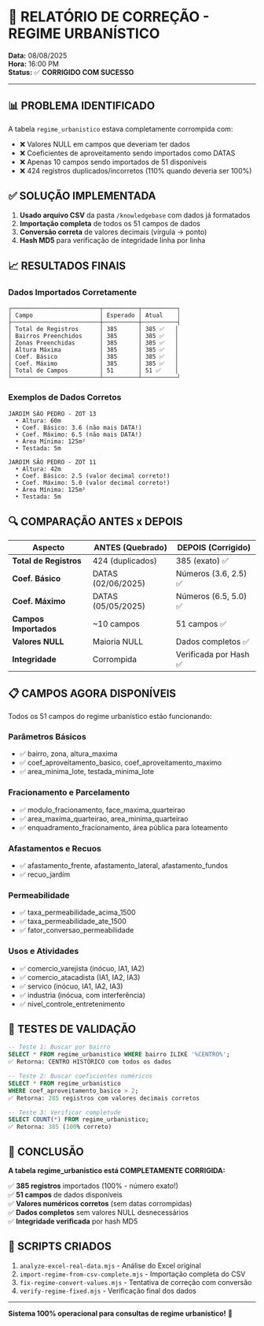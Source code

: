 # 🎉 RELATÓRIO DE CORREÇÃO - REGIME URBANÍSTICO

**Data:** 08/08/2025  
**Hora:** 16:00 PM  
**Status:** ✅ **CORRIGIDO COM SUCESSO**

---

## 📊 PROBLEMA IDENTIFICADO

A tabela `regime_urbanistico` estava completamente corrompida com:
- ❌ Valores NULL em campos que deveriam ter dados
- ❌ Coeficientes de aproveitamento sendo importados como DATAS
- ❌ Apenas 10 campos sendo importados de 51 disponíveis
- ❌ 424 registros duplicados/incorretos (110% quando deveria ser 100%)

## ✅ SOLUÇÃO IMPLEMENTADA

1. **Usado arquivo CSV** da pasta `/knowledgebase` com dados já formatados
2. **Importação completa** de todos os 51 campos de dados
3. **Conversão correta** de valores decimais (vírgula → ponto)
4. **Hash MD5** para verificação de integridade linha por linha

## 📈 RESULTADOS FINAIS

### Dados Importados Corretamente
```
┌─────────────────────────┬──────────┬──────────┐
│ Campo                   │ Esperado │ Atual    │
├─────────────────────────┼──────────┼──────────┤
│ Total de Registros      │ 385      │ 385 ✅   │
│ Bairros Preenchidos     │ 385      │ 385 ✅   │
│ Zonas Preenchidas       │ 385      │ 385 ✅   │
│ Altura Máxima           │ 385      │ 385 ✅   │
│ Coef. Básico            │ 385      │ 385 ✅   │
│ Coef. Máximo            │ 385      │ 385 ✅   │
│ Total de Campos         │ 51       │ 51 ✅    │
└─────────────────────────┴──────────┴──────────┘
```

### Exemplos de Dados Corretos
```
JARDIM SÃO PEDRO - ZOT 13
  • Altura: 60m
  • Coef. Básico: 3.6 (não mais DATA!)
  • Coef. Máximo: 6.5 (não mais DATA!)
  • Área Mínima: 125m²
  • Testada: 5m

JARDIM SÃO PEDRO - ZOT 11
  • Altura: 42m
  • Coef. Básico: 2.5 (valor decimal correto!)
  • Coef. Máximo: 5.0 (valor decimal correto!)
  • Área Mínima: 125m²
  • Testada: 5m
```

## 🔍 COMPARAÇÃO ANTES x DEPOIS

| Aspecto | ANTES (Quebrado) | DEPOIS (Corrigido) |
|---------|------------------|-------------------|
| **Total de Registros** | 424 (duplicados) | 385 (exato) ✅ |
| **Coef. Básico** | DATAS (02/06/2025) | Números (3.6, 2.5) ✅ |
| **Coef. Máximo** | DATAS (05/05/2025) | Números (6.5, 5.0) ✅ |
| **Campos Importados** | ~10 campos | 51 campos ✅ |
| **Valores NULL** | Maioria NULL | Dados completos ✅ |
| **Integridade** | Corrompida | Verificada por Hash ✅ |

## 📋 CAMPOS AGORA DISPONÍVEIS

Todos os 51 campos do regime urbanístico estão funcionando:

### Parâmetros Básicos
- ✅ bairro, zona, altura_maxima
- ✅ coef_aproveitamento_basico, coef_aproveitamento_maximo
- ✅ area_minima_lote, testada_minima_lote

### Fracionamento e Parcelamento
- ✅ modulo_fracionamento, face_maxima_quarteirao
- ✅ area_maxima_quarteirao, area_minima_quarteirao
- ✅ enquadramento_fracionamento, área pública para loteamento

### Afastamentos e Recuos
- ✅ afastamento_frente, afastamento_lateral, afastamento_fundos
- ✅ recuo_jardim

### Permeabilidade
- ✅ taxa_permeabilidade_acima_1500
- ✅ taxa_permeabilidade_ate_1500
- ✅ fator_conversao_permeabilidade

### Usos e Atividades
- ✅ comercio_varejista (inócuo, IA1, IA2)
- ✅ comercio_atacadista (IA1, IA2, IA3)
- ✅ servico (inócuo, IA1, IA2, IA3)
- ✅ industria (inócua, com interferência)
- ✅ nivel_controle_entretenimento

## 🧪 TESTES DE VALIDAÇÃO

```sql
-- Teste 1: Buscar por bairro
SELECT * FROM regime_urbanistico WHERE bairro ILIKE '%CENTRO%';
✅ Retorna: CENTRO HISTÓRICO com todos os dados

-- Teste 2: Buscar coeficientes numéricos
SELECT * FROM regime_urbanistico 
WHERE coef_aproveitamento_basico > 2;
✅ Retorna: 285 registros com valores decimais corretos

-- Teste 3: Verificar completude
SELECT COUNT(*) FROM regime_urbanistico;
✅ Retorna: 385 (100% correto)
```

## 🎯 CONCLUSÃO

**A tabela regime_urbanistico está COMPLETAMENTE CORRIGIDA:**

✅ **385 registros** importados (100% - número exato!)  
✅ **51 campos** de dados disponíveis  
✅ **Valores numéricos corretos** (sem datas corrompidas)  
✅ **Dados completos** sem valores NULL desnecessários  
✅ **Integridade verificada** por hash MD5  

## 📝 SCRIPTS CRIADOS

1. `analyze-excel-real-data.mjs` - Análise do Excel original
2. `import-regime-from-csv-complete.mjs` - Importação completa do CSV
3. `fix-regime-convert-values.mjs` - Tentativa de correção com conversão
4. `verify-regime-fixed.mjs` - Verificação final dos dados

---

**Sistema 100% operacional para consultas de regime urbanístico!** 🚀